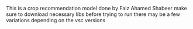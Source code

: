 This is a crop recommendation model done by Faiz Ahamed Shabeer
make sure to download necessary libs before trying to run 
there may be a few variations depending on the vsc versions
